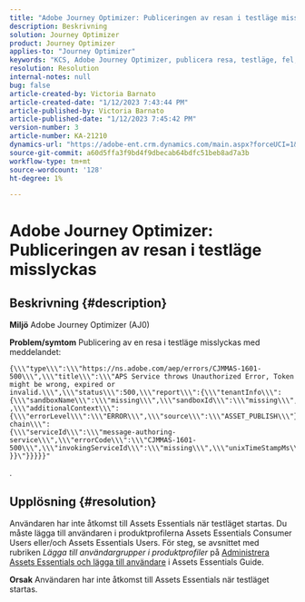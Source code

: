 ```yaml
---
title: "Adobe Journey Optimizer: Publiceringen av resan i testläge misslyckas"
description: Beskrivning
solution: Journey Optimizer
product: Journey Optimizer
applies-to: "Journey Optimizer"
keywords: "KCS, Adobe Journey Optimizer, publicera resa, testläge, fel, AJO"
resolution: Resolution
internal-notes: null
bug: false
article-created-by: Victoria Barnato
article-created-date: "1/12/2023 7:43:44 PM"
article-published-by: Victoria Barnato
article-published-date: "1/12/2023 7:45:42 PM"
version-number: 3
article-number: KA-21210
dynamics-url: "https://adobe-ent.crm.dynamics.com/main.aspx?forceUCI=1&pagetype=entityrecord&etn=knowledgearticle&id=7892a466-b192-ed11-aad1-6045bd006d92"
source-git-commit: a60d5ffa3f9bd4f9dbecab64bdfc51beb8ad7a3b
workflow-type: tm+mt
source-wordcount: '128'
ht-degree: 1%

---
```


# Adobe Journey Optimizer: Publiceringen av resan i testläge misslyckas

## Beskrivning {#description}

<b>Miljö</b>
Adobe Journey Optimizer (AJ0)


<b>Problem/symtom</b>
Publicering av en resa i testläge misslyckas med meddelandet:


```
{\\\"type\\\":\\\"https://ns.adobe.com/aep/errors/CJMMAS-1601-500\\\",\\\"title\\\":\\\"APS Service throws Unauthorized Error, Token might be wrong, expired or invalid.\\\",\\\"status\\\":500,\\\"report\\\":{\\\"tenantInfo\\\":
{\\\"sandboxName\\\":\\\"missing\\\",\\\"sandboxId\\\":\\\"missing\\\",\\\"imsOrgId\\\":\\\"missing\\\"}
,\\\"additionalContext\\\":{\\\"errorLevel\\\":\\\"ERROR\\\",\\\"source\\\":\\\"ASSET_PUBLISH\\\"}},\\\"error-chain\\\":
{\\\"serviceId\\\":\\\"message-authoring-service\\\",\\\"errorCode\\\":\\\"CJMMAS-1601-500\\\",\\\"invokingServiceId\\\":\\\"missing\\\",\\\"unixTimeStampMs\\\":«REDACTED»}
}}\"}}}}}"
```

.

## Upplösning {#resolution}


Användaren har inte åtkomst till Assets Essentials när testläget startas. Du måste lägga till användaren i produktprofilerna Assets Essentials Consumer Users eller/och Assets Essentials Users. För steg, se avsnittet med rubriken *Lägga till användargrupper i produktprofiler* på [Administrera Assets Essentials och lägga till användare](https://experienceleague.adobe.com/docs/experience-manager-assets-essentials/help/get-started-admins/deploy-administer.html?lang=en#add-users-to-product-profiles) i Assets Essentials Guide.

<b>Orsak</b>
Användaren har inte åtkomst till Assets Essentials när testläget startas.
